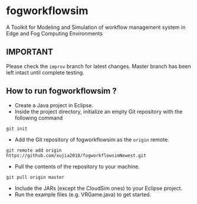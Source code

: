 # fogworkflowsim
A Toolkit for Modeling and Simulation of workflow management system in Edge and Fog Computing Environments

## IMPORTANT
Please check the `improv` branch for latest changes. Master branch has been left intact until complete testing.

## How to run fogworkflowsim ?

* Create a Java project in Eclipse.
* Inside the project directory, initialize an empty Git repository with the following command
```
git init
```
* Add the Git repository of fogworkflowsim as the `origin` remote.
```
git remote add origin https://github.com/xujia2018/fogworkflowsimNewest.git
```
* Pull the contents of the repository to your machine.
```
git pull origin master
```
* Include the JARs (except the CloudSim ones) to your Eclipse project.  
* Run the example files (e.g. VRGame.java) to get started.
